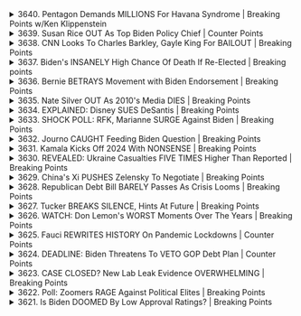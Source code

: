 <details>
<summary>3640. Pentagon Demands MILLIONS For Havana Syndrome | Breaking Points w/Ken Klippenstein</summary><br>

<a href="https://www.youtube.com/watch?v=fBc_SBx8YBw" target="_blank">
    <img src="https://img.youtube.com/vi/fBc_SBx8YBw/maxresdefault.jpg" 
        alt="[Youtube]" width="200">
</a>

# Pentagon Demands MILLIONS For Havana Syndrome | Breaking Points w/Ken Klippenstein


</details>

<details>
<summary>3639. Susan Rice OUT As Top Biden Policy Chief | Counter Points</summary><br>

<a href="https://www.youtube.com/watch?v=Y4wfYPwV4Yg" target="_blank">
    <img src="https://img.youtube.com/vi/Y4wfYPwV4Yg/maxresdefault.jpg" 
        alt="[Youtube]" width="200">
</a>

# Susan Rice OUT As Top Biden Policy Chief | Counter Points


</details>

<details>
<summary>3638. CNN Looks To Charles Barkley, Gayle King For BAILOUT | Breaking Points</summary><br>

<a href="https://www.youtube.com/watch?v=u8S82HqneO4" target="_blank">
    <img src="https://img.youtube.com/vi/u8S82HqneO4/maxresdefault.jpg" 
        alt="[Youtube]" width="200">
</a>

# CNN Looks To Charles Barkley, Gayle King For BAILOUT | Breaking Points


</details>

<details>
<summary>3637. Biden's INSANELY High Chance Of Death If Re-Elected | Breaking points</summary><br>

<a href="https://www.youtube.com/watch?v=dl3aiZENjpA" target="_blank">
    <img src="https://img.youtube.com/vi/dl3aiZENjpA/maxresdefault.jpg" 
        alt="[Youtube]" width="200">
</a>

# Biden's INSANELY High Chance Of Death If Re-Elected | Breaking points


</details>

<details>
<summary>3636. Bernie BETRAYS Movement with Biden Endorsement | Breaking Points</summary><br>

<a href="https://www.youtube.com/watch?v=NeEhlIm8fRw" target="_blank">
    <img src="https://img.youtube.com/vi/NeEhlIm8fRw/maxresdefault.jpg" 
        alt="[Youtube]" width="200">
</a>

# Bernie BETRAYS Movement with Biden Endorsement | Breaking Points


</details>

<details>
<summary>3635. Nate Silver OUT As 2010's Media DIES | Breaking Points</summary><br>

<a href="https://www.youtube.com/watch?v=L7CJnOB-7yU" target="_blank">
    <img src="https://img.youtube.com/vi/L7CJnOB-7yU/maxresdefault.jpg" 
        alt="[Youtube]" width="200">
</a>

# Nate Silver OUT As 2010's Media DIES | Breaking Points


</details>

<details>
<summary>3634. EXPLAINED: Disney SUES DeSantis | Breaking Points</summary><br>

<a href="https://www.youtube.com/watch?v=zhBwXWO-3jw" target="_blank">
    <img src="https://img.youtube.com/vi/zhBwXWO-3jw/maxresdefault.jpg" 
        alt="[Youtube]" width="200">
</a>

# EXPLAINED: Disney SUES DeSantis | Breaking Points


</details>

<details>
<summary>3633. SHOCK POLL: RFK, Marianne SURGE Against Biden | Breaking Points</summary><br>

<a href="https://www.youtube.com/watch?v=Qfn2OyYFhu0" target="_blank">
    <img src="https://img.youtube.com/vi/Qfn2OyYFhu0/maxresdefault.jpg" 
        alt="[Youtube]" width="200">
</a>

# SHOCK POLL: RFK, Marianne SURGE Against Biden | Breaking Points


</details>

<details>
<summary>3632. Journo CAUGHT Feeding Biden Question | Breaking Points</summary><br>

<a href="https://www.youtube.com/watch?v=6zxkv1jtSF4" target="_blank">
    <img src="https://img.youtube.com/vi/6zxkv1jtSF4/maxresdefault.jpg" 
        alt="[Youtube]" width="200">
</a>

# Journo CAUGHT Feeding Biden Question | Breaking Points


</details>

<details>
<summary>3631. Kamala Kicks Off 2024 With NONSENSE | Breaking Points</summary><br>

<a href="https://www.youtube.com/watch?v=dPIHJYS3yz0" target="_blank">
    <img src="https://img.youtube.com/vi/dPIHJYS3yz0/maxresdefault.jpg" 
        alt="[Youtube]" width="200">
</a>

# Kamala Kicks Off 2024 With NONSENSE | Breaking Points


</details>

<details>
<summary>3630. REVEALED: Ukraine Casualties FIVE TIMES Higher Than Reported | Breaking Points</summary><br>

<a href="https://www.youtube.com/watch?v=HVQhIaHO1Js" target="_blank">
    <img src="https://img.youtube.com/vi/HVQhIaHO1Js/maxresdefault.jpg" 
        alt="[Youtube]" width="200">
</a>

# REVEALED: Ukraine Casualties FIVE TIMES Higher Than Reported | Breaking Points


</details>

<details>
<summary>3629. China's Xi PUSHES Zelensky To Negotiate | Breaking Points</summary><br>

<a href="https://www.youtube.com/watch?v=1Pc4DbnWqQk" target="_blank">
    <img src="https://img.youtube.com/vi/1Pc4DbnWqQk/maxresdefault.jpg" 
        alt="[Youtube]" width="200">
</a>

# China's Xi PUSHES Zelensky To Negotiate | Breaking Points


</details>

<details>
<summary>3628. Republican Debt Bill BARELY Passes As Crisis Looms | Breaking Points</summary><br>

<a href="https://www.youtube.com/watch?v=r7g-O6g_2_U" target="_blank">
    <img src="https://img.youtube.com/vi/r7g-O6g_2_U/maxresdefault.jpg" 
        alt="[Youtube]" width="200">
</a>

# Republican Debt Bill BARELY Passes As Crisis Looms | Breaking Points


</details>

<details>
<summary>3627. Tucker BREAKS SILENCE, Hints At Future | Breaking Points</summary><br>

<a href="https://www.youtube.com/watch?v=xpzwWXEZwxc" target="_blank">
    <img src="https://img.youtube.com/vi/xpzwWXEZwxc/maxresdefault.jpg" 
        alt="[Youtube]" width="200">
</a>

# Tucker BREAKS SILENCE, Hints At Future | Breaking Points


</details>

<details>
<summary>3626. WATCH: Don Lemon's WORST Moments Over The Years | Breaking Points</summary><br>

<a href="https://www.youtube.com/watch?v=U8AOfTt0Yoo" target="_blank">
    <img src="https://img.youtube.com/vi/U8AOfTt0Yoo/maxresdefault.jpg" 
        alt="[Youtube]" width="200">
</a>

# WATCH: Don Lemon's WORST Moments Over The Years | Breaking Points


</details>

<details>
<summary>3625. Fauci REWRITES HISTORY On Pandemic Lockdowns | Counter Points</summary><br>

<a href="https://www.youtube.com/watch?v=sRHe4IrqXjk" target="_blank">
    <img src="https://img.youtube.com/vi/sRHe4IrqXjk/maxresdefault.jpg" 
        alt="[Youtube]" width="200">
</a>

# Fauci REWRITES HISTORY On Pandemic Lockdowns | Counter Points


</details>

<details>
<summary>3624. DEADLINE: Biden Threatens To VETO GOP Debt Plan | Counter Points</summary><br>

<a href="https://www.youtube.com/watch?v=PJRc_945zy0" target="_blank">
    <img src="https://img.youtube.com/vi/PJRc_945zy0/maxresdefault.jpg" 
        alt="[Youtube]" width="200">
</a>

# DEADLINE: Biden Threatens To VETO GOP Debt Plan | Counter Points


</details>

<details>
<summary>3623. CASE CLOSED? New Lab Leak Evidence OVERWHELMING | Breaking Points</summary><br>

<a href="https://www.youtube.com/watch?v=WpMFGkrVzI0" target="_blank">
    <img src="https://img.youtube.com/vi/WpMFGkrVzI0/maxresdefault.jpg" 
        alt="[Youtube]" width="200">
</a>

# CASE CLOSED? New Lab Leak Evidence OVERWHELMING | Breaking Points


</details>

<details>
<summary>3622. Poll: Zoomers RAGE Against Political Elites | Breaking Points</summary><br>

<a href="https://www.youtube.com/watch?v=40Buv0IQhE4" target="_blank">
    <img src="https://img.youtube.com/vi/40Buv0IQhE4/maxresdefault.jpg" 
        alt="[Youtube]" width="200">
</a>

# Poll: Zoomers RAGE Against Political Elites | Breaking Points


</details>

<details>
<summary>3621. Is Biden DOOMED By Low Approval Ratings? | Breaking Points</summary><br>

<a href="https://www.youtube.com/watch?v=xF9l4hukL0Y" target="_blank">
    <img src="https://img.youtube.com/vi/xF9l4hukL0Y/maxresdefault.jpg" 
        alt="[Youtube]" width="200">
</a>

# Is Biden DOOMED By Low Approval Ratings? | Breaking Points


</details>

